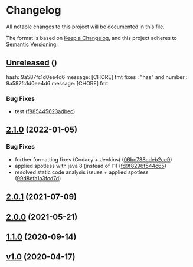 # Changelog
All notable changes to this project will be documented in this file.

The format is based on [Keep a Changelog](https://keepachangelog.com/en/1.0.0/),
and this project adheres to [Semantic Versioning](https://semver.org/spec/v2.0.0.html).



## [Unreleased](https://gitlab.com/html-validate/html-validate/compare/Unreleased) ()


hash: 9a587fc1d0ee4d6 message: [CHORE] fmt
fixes : "has" and number : 9a587fc1d0ee4d6 message: [CHORE] fmt







### Bug Fixes

-  test ([f885445623adbec](https://github.com/ie3-institute/PSDM_jenkinsDev/commit/f885445623adbec))



## [2.1.0](https://gitlab.com/html-validate/html-validate/compare/2.1.0) (2022-01-05)

### Bug Fixes

-  further formatting fixes (Codacy + Jenkins) ([06bc738cdeb2ce9](https://github.com/ie3-institute/PSDM_jenkinsDev/commit/06bc738cdeb2ce9))
-  applied spotless with java 8 (instead of 11) ([fd9f8296f544c65](https://github.com/ie3-institute/PSDM_jenkinsDev/commit/fd9f8296f544c65))
-  resolved static code analysis issues + applied spotless ([99d8efa1a3fcd7d](https://github.com/ie3-institute/PSDM_jenkinsDev/commit/99d8efa1a3fcd7d))




## [2.0.1](https://gitlab.com/html-validate/html-validate/compare/2.0.1) (2021-07-09)















## [2.0.0](https://gitlab.com/html-validate/html-validate/compare/2.0.0) (2021-05-21)













## [1.1.0](https://gitlab.com/html-validate/html-validate/compare/1.1.0) (2020-09-14)










## [v1.0](https://gitlab.com/html-validate/html-validate/compare/v1.0) (2020-04-17)
